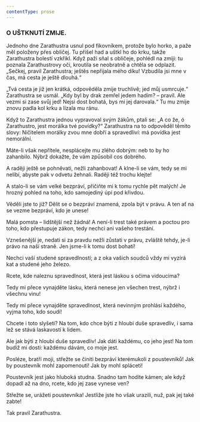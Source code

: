```yaml
---
contentType: prose
---
```


### O UŠTKNUTÍ ZMIJE.

Jednoho dne Zarathustra usnul pod fíkovníkem, protože bylo horko, a paže měl položeny přes obličej. Tu přišel had a uštkl ho do krku, takže Zarathustra bolestí vzkřikl. Když paži sňal s obličeje, pohlédl na zmiji: tu poznala Zarathustrovy oči, kroutila se neobratně a chtěla se odplazit. „Sečkej, pravil Zarathustra; ještěs nepřijala mého díku! Vzbudila jsi mne v čas, má cesta je ještě dlouhá.“

„Tvá cesta je již jen krátká, odpověděla zmije truchlivě; jed můj usmrcuje.“ Zarathustra se usmál. „Kdy byl by drak zemřel jedem hadím? – pravil. Ale vezmi si zase svůj jed! Nejsi dost bohatá, bys mi jej darovala.“ Tu mu zmije znovu padla kol krku a lízala mu ránu. 

Když to Zarathustra jednou vypravoval svým žákům, ptali se: „A co že, ó Zarathustro, jest morálka tvé povídky?“ Zarathustra na to odpověděl těmito slovy: Ničitelem morálky zvou mne dobří a spravedliví: má povídka jest nemorální.

Máte-li však nepřítele, nesplácejte mu zlého dobrým: neb to by ho zahanbilo. Nýbrž dokažte, že vám způsobil cos dobrého.

A raději ještě se pohněvati, nežli zahanbovat! A klne-li se vám, tedy se mi nelíbí, abyste pak v odvetu žehnali. Raději též trochu klejte!

A stalo-li se vám velké bezpráví, přičiňte mi k tomu rychle pět malých! Je hrozný pohled na toho, kdo samojediný úpí pod křivdou.

Věděli jste to již? Dělit se o bezpráví znamená, zpola být v právu. A ten ať na se vezme bezpráví, kdo je unese!

Malá pomsta – lidštější než žádná! A není-li trest také právem a poctou pro toho, kdo přestupuje zákon, tedy nechci ani vašeho trestání.

Vznešenější je, nedati si za pravdu nežli zůstati v právu, zvláště tehdy, je-li právo na naší straně. Jen jsme-li k tomu dost bohatí!

Nechci vaší studené spravedlností; a z oka vašich soudců vždy mi vyzírá kat a studené jeho železo.

Rcete, kde naleznu spravedlnost, která jest láskou s očima vidoucíma?

Tedy mi přece vynajděte lásku, která nenese jen všechen trest, nýbrž i všechnu vinu!

Tedy mi přece vynajděte spravedlnost, která nevinným prohlásí každého, vyjma toho, kdo soudí!

Chcete i toto slyšeti? Na tom, kdo chce býti z hloubi duše spravedliv, i sama lež se stává laskavostí k lidem.

Ale jak býti z hloubi duše spravedliv! Jak dáti každému, co jeho jest! Na tom budiž mi dosti: každému dávám, co moje jest.

Posléze, bratří moji, střežte se činiti bezpráví kterémukoli z poustevníků! Jak by poustevník mohl zapomenouti! Jak by mohl spláceti!

Poustevník jest jako hluboká studna. Snadno tam hodíte kámen; ale když dopadl až na dno, rcete, kdo jej zase vynese ven? 

Střežte se, urážeti poustevníka! Jestliže jste ho však urazili, nuž, pak jej také zabte!

  

Tak pravil Zarathustra.
